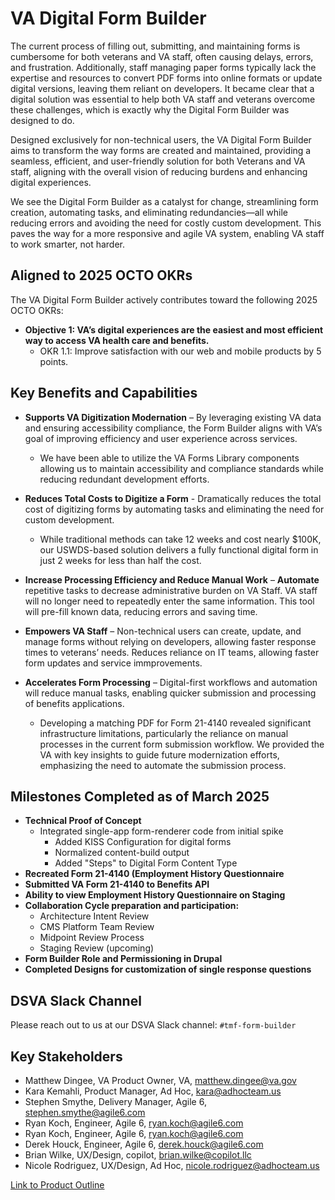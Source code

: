 # VA Digital Form Builder

The current process of filling out, submitting, and maintaining forms is cumbersome for both veterans and VA staff, often causing delays, errors, and frustration. Additionally, staff managing paper forms typically lack the expertise and resources to convert PDF forms into online formats or update digital versions, leaving them reliant on developers. It became clear that a digital solution was essential to help both VA staff and veterans overcome these challenges, which is exactly why the Digital Form Builder was designed to do. 

Designed exclusively for non-technical users, the VA Digital Form Builder aims to transform the way forms are created and maintained, providing a seamless, efficient, and user-friendly solution for both Veterans and VA staff, aligning with the overall vision of reducing burdens and enhancing digital experiences.

We see the Digital Form Builder as a catalyst for change, streamlining form creation, automating tasks, and eliminating redundancies—all while reducing errors and avoiding the need for costly custom development.  This paves the way for a more responsive and agile VA system, enabling VA staff to work smarter, not harder. 

## Aligned to 2025 OCTO OKRs

The VA Digital Form Builder actively contributes toward the following 2025 OCTO OKRs:

- **Objective 1:  VA’s digital experiences are the easiest and most efficient way to access VA health care and benefits.**
  - OKR 1.1:  Improve satisfaction with our web and mobile products by 5 points.
 
## Key Benefits and Capabilities

- **Supports VA Digitization Modernation** – By leveraging existing VA data and ensuring accessibility compliance, the Form Builder aligns with VA’s goal of improving efficiency and user experience across services.
   -  We have been able to utilize the VA Forms Library components allowing us to maintain accessibility and compliance standards while reducing redundant development efforts.

- **Reduces Total Costs to Digitize a Form** - Dramatically reduces the total cost of digitizing forms by automating tasks and eliminating the need for custom development. 
  -  While traditional methods can take 12 weeks and cost nearly $100K, our USWDS-based solution delivers a fully functional digital form in just 2 weeks for less than half the cost.   

- **Increase Processing Efficiency and Reduce Manual Work** – **Automate** repetitive tasks to decrease administrative burden on VA Staff. VA staff will no longer need to repeatedly enter the same information. This tool will pre-fill known data, reducing errors and saving time.
  
- **Empowers VA Staff** – Non-technical users can create, update, and manage forms without relying on developers, allowing faster response times to veterans’ needs. Reduces reliance on IT teams, allowing faster form updates and service immprovements.

- **Accelerates Form Processing** – Digital-first workflows and automation will reduce manual tasks, enabling quicker submission and processing of benefits applications.
   - Developing a matching PDF for Form 21-4140 revealed significant infrastructure limitations, particularly the reliance on manual processes in the current form submission workflow. We provided the VA with key insights to guide future modernization efforts, emphasizing the need to automate the submission process.
 
## Milestones Completed as of March 2025

- **Technical Proof of Concept**
   - Integrated single-app form-renderer code from initial spike
      - Added KISS Configuration for digital forms
      - Normalized content-build output
      - Added "Steps" to Digital Form Content Type
- **Recreated Form 21-4140 (Employment History Questionnaire**
- **Submitted VA Form 21-4140 to Benefits API**
- **Ability to view Employment History Questionnaire on Staging**
- **Collaboration Cycle preparation and participation:**
   - Architecture Intent Review
   - CMS Platform Team Review
   - Midpoint Review Process
   - Staging Review (upcoming)
 - **Form Builder Role and Permissioning in Drupal**
 - **Completed Designs for customization of single response questions**

## DSVA Slack Channel

Please reach out to us at our DSVA Slack channel: `#tmf-form-builder`
 
## Key Stakeholders
- Matthew Dingee, VA Product Owner, VA, matthew.dingee@va.gov
- Kara Kemahli, Product Manager, Ad Hoc, kara@adhocteam.us
- Stephen Smythe, Delivery Manager, Agile 6, stephen.smythe@agile6.com
- Ryan Koch, Engineer, Agile 6, ryan.koch@agile6.com
- Ryan Koch, Engineer, Agile 6, ryan.koch@agile6.com
- Derek Houck, Engineer, Agile 6, derek.houck@agile6.com
- Brian Wilke, UX/Design, copilot, brian.wilke@copilot.llc
- Nicole Rodriguez, UX/Design, Ad Hoc, nicole.rodriguez@adhocteam.us

[Link to Product Outline](https://github.com/department-of-veterans-affairs/va.gov-team/issues/90869)

